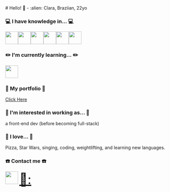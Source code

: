 <link rel="stylesheet" href="https://cdn.jsdelivr.net/gh/devicons/devicon@v2.15.1/devicon.min.css">
<script src="https://kit.fontawesome.com/c87f40724e.js" crossorigin="anonymous"></script>          
# Hello! 👋
- :alien: Clara, Braziian, 22yo

### :computer: I have knowledge in... :computer:
<div style="display: flex">
<img src="https://cdn.jsdelivr.net/gh/devicons/devicon/icons/html5/html5-original-wordmark.svg" style="width:40px; height:40px;" />
<img src="https://cdn.jsdelivr.net/gh/devicons/devicon/icons/css3/css3-original.svg" style="width:40px; height:40px;"/>
<img src="https://cdn.jsdelivr.net/gh/devicons/devicon/icons/bootstrap/bootstrap-original.svg" style="width:40px; height:40px;"/>
<img src="https://cdn.jsdelivr.net/gh/devicons/devicon/icons/javascript/javascript-original.svg" style="width:40px; height:40px;"/>
<img src="https://cdn.jsdelivr.net/gh/devicons/devicon/icons/jquery/jquery-original.svg" style="width:40px; height:40px;"/>
<img src="https://cdn.jsdelivr.net/gh/devicons/devicon/icons/figma/figma-original.svg" style="width:40px; height:40px;"/>
</div>

### :pencil2: I'm currently learning... :pencil2:
<img src="https://cdn.jsdelivr.net/gh/devicons/devicon/icons/react/react-original.svg" style="width:40px; height:40px;"/>

### :notebook_with_decorative_cover: My portfolio :notebook_with_decorative_cover:
<a href="https://github.com/stars/mclaramarinho/lists/portfolio">Click Here</a>

### :construction_worker: I'm interested in working as... :construction_worker:
a front-end dev (before becoming full-stack)

### :blue_heart: I love... :blue_heart:
Pizza, Star Wars, singing, coding, weightlifting, and learning new languages.

### :phone: Contact me :phone:
<a href="https://www.linkedin.com/in/mclaramarinho/"><img src="https://cdn.jsdelivr.net/gh/devicons/devicon/icons/linkedin/linkedin-original.svg" style="width:40px; height:40px;"/></a>
<a href="mailto:marinho.claramb@gmail.com" style="font-size:40px"> 💌: </a>

